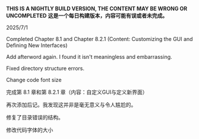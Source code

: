 **THIS IS A NIGHTLY BUILD VERSION, THE CONTENT MAY BE WRONG OR UNCOMPLETED**
**这是一个每日构建版本，内容可能有误或者未完成。**

2025/7/1

Completed Chapter 8.1 and Chapter 8.2.1 (Content: Customizing the GUI and Defining New Interfaces)

Add afterword again. I found it isn't meaningless and embarrassing.

Fixed directory structure errors.

Change code font size

完成第 8.1 章和第 8.2.1 章（内容：自定义GUI与定义新界面）

再次添加后记。我发现这并非是毫无意义与令人尴尬的。

修复了目录错误的结构。

修改代码字体的大小
